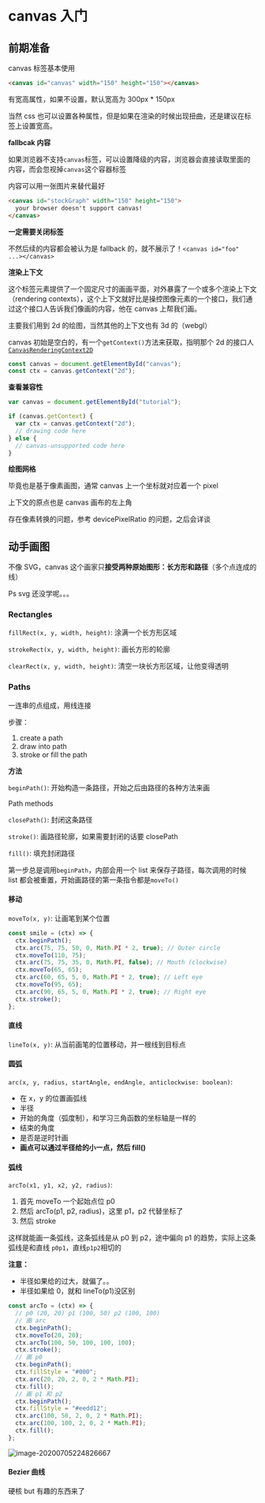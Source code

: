 # canvas 入门

## 前期准备

canvas 标签基本使用

```html
<canvas id="canvas" width="150" height="150"></canvas>
```

有宽高属性，如果不设置，默认宽高为 300px \* 150px

当然 css 也可以设置各种属性，但是如果在渲染的时候出现扭曲，还是建议在标签上设置宽高。

**fallbcak 内容**

如果浏览器不支持`canvas`标签，可以设置降级的内容，浏览器会直接读取里面的内容，而会忽视掉`canvas`这个容器标签

内容可以用一张图片来替代最好

```html
<canvas id="stockGraph" width="150" height="150">
  your browser doesn't support canvas!
</canvas>
```

**一定需要关闭标签**

不然后续的内容都会被认为是 fallback 的，就不展示了！`<canvas id="foo" ...></canvas>`

**渲染上下文**

这个标签元素提供了一个固定尺寸的画画平面，对外暴露了一个或多个渲染上下文（rendering contexts），这个上下文就好比是操控图像元素的一个接口，我们通过这个接口人告诉我们像画的内容，他在 canvas 上帮我们画。

主要我们用到 2d 的绘图，当然其他的上下文也有 3d 的（webgl）

canvas 初始是空白的，有一个`getContext()`方法来获取，指明那个 2d 的接口人[`CanvasRenderingContext2D`](https://developer.mozilla.org/en-US/docs/Web/API/CanvasRenderingContext2D)

```js
const canvas = document.getElementById("canvas");
const ctx = canvas.getContext("2d");
```

**查看兼容性**

```js
var canvas = document.getElementById("tutorial");

if (canvas.getContext) {
  var ctx = canvas.getContext("2d");
  // drawing code here
} else {
  // canvas-unsupported code here
}
```

**绘图网格**

毕竟也是基于像素画图，通常 canvas 上一个坐标就对应着一个 pixel

上下文的原点也是 canvas 画布的左上角

存在像素转换的问题，参考 devicePixelRatio 的问题，之后会详谈

## 动手画图

不像 SVG，canvas 这个画家只**接受两种原始图形：长方形和路径**（多个点连成的线）

Ps svg 还没学呢。。。

### Rectangles

`fillRect(x, y, width, height)`: 涂满一个长方形区域

`strokeRect(x, y, width, height)`: 画长方形的轮廓

`clearRect(x, y, width, height)`: 清空一块长方形区域，让他变得透明

### Paths

一连串的点组成，用线连接

步骤：

1. create a path
2. draw into path
3. stroke or fill the path

**方法**

`beginPath()`: 开始构造一条路径，开始之后由路径的各种方法来画

Path methods

`closePath()`: 封闭这条路径

`stroke()`: 画路径轮廓，如果需要封闭的话要 closePath

`fill()`: 填充封闭路径

第一步总是调用`beginPath`，内部会用一个 list 来保存子路径，每次调用的时候 list 都会被重置，开始画路径的第一条指令都是`moveTo()`

#### 移动

`moveTo(x, y)`: 让画笔到某个位置

```js
const smile = (ctx) => {
  ctx.beginPath();
  ctx.arc(75, 75, 50, 0, Math.PI * 2, true); // Outer circle
  ctx.moveTo(110, 75);
  ctx.arc(75, 75, 35, 0, Math.PI, false); // Mouth (clockwise)
  ctx.moveTo(65, 65);
  ctx.arc(60, 65, 5, 0, Math.PI * 2, true); // Left eye
  ctx.moveTo(95, 65);
  ctx.arc(90, 65, 5, 0, Math.PI * 2, true); // Right eye
  ctx.stroke();
};
```

#### 直线

`lineTo(x, y)`: 从当前画笔的位置移动，并一根线到目标点

#### 圆弧

`arc(x, y, radius, startAngle, endAngle, anticlockwise: boolean)`:

- 在 x，y 的位置画弧线
- 半径
- 开始的角度（弧度制），和学习三角函数的坐标轴是一样的
- 结束的角度
- 是否是逆时针画
- **画点可以通过半径给的小一点，然后 fill()**

#### 弧线

`arcTo(x1, y1, x2, y2, radius)`:

1. 首先 moveTo 一个起始点位 p0
2. 然后 arcTo(p1, p2, radius)，这里 p1，p2 代替坐标了
3. 然后 stroke

这样就能画一条弧线，这条弧线是从 p0 到 p2，途中偏向 p1 的趋势，实际上这条弧线是和直线 `p0p1`，直线`p1p2`相切的

**注意：**

- 半径如果给的过大，就偏了。。
- 半径如果给 0，就和 lineTo(p1)没区别

```js
const arcTo = (ctx) => {
  // p0 (20, 20) p1 (100, 50) p2 (100, 100)
  // 画 arc
  ctx.beginPath();
  ctx.moveTo(20, 20);
  ctx.arcTo(100, 50, 100, 100, 100);
  ctx.stroke();
  // 画 p0
  ctx.beginPath();
  ctx.fillStyle = "#000";
  ctx.arc(20, 20, 2, 0, 2 * Math.PI);
  ctx.fill();
  // 画 p1 和 p2
  ctx.beginPath();
  ctx.fillStyle = "#eedd12";
  ctx.arc(100, 50, 2, 0, 2 * Math.PI);
  ctx.arc(100, 100, 2, 0, 2 * Math.PI);
  ctx.fill();
};
```

![image-20200705224826667](/Users/koyote/Documents/Markdown/learning_notes/front-end-notes/canvas_intro.assets/image-20200705224826667.png)

#### Bezier 曲线

硬核 but 有趣的东西来了

